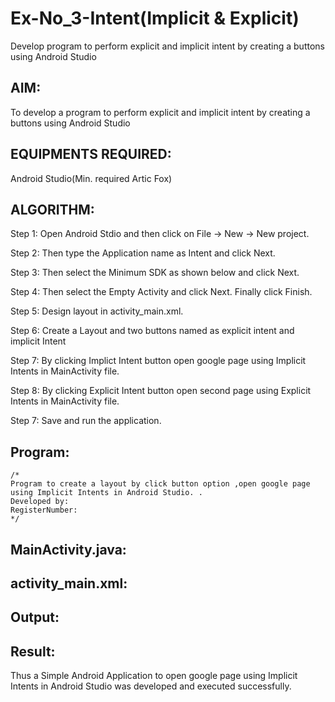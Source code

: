 # Ex-No_3-Intent(Implicit & Explicit)

Develop program to perform explicit and implicit intent by creating a buttons using Android Studio

## AIM:
To develop a program to perform explicit and implicit intent by creating a buttons using Android Studio

## EQUIPMENTS REQUIRED:

Android Studio(Min. required Artic Fox)


## ALGORITHM:
Step 1: Open Android Stdio and then click on File -> New -> New project.

Step 2: Then type the Application name as Intent and click Next.

Step 3: Then select the Minimum SDK as shown below and click Next.

Step 4: Then select the Empty Activity and click Next. Finally click Finish.

Step 5: Design layout in activity_main.xml.

Step 6: Create a Layout and two buttons named as explicit intent and implicit Intent 

Step 7: By clicking Implict Intent button open google page using Implicit Intents in MainActivity file.

Step 8: By clicking Explicit Intent button open second page using Explicit Intents in MainActivity file.

Step 7: Save and run the application.


## Program:
 ```
/*
Program to create a layout by click button option ,open google page using Implicit Intents in Android Studio. .
Developed by: 
RegisterNumber:  
*/
```

## MainActivity.java:





## activity_main.xml:

## Output:



## Result:
Thus a Simple Android Application to open google page using Implicit Intents in Android Studio was developed and executed successfully.
